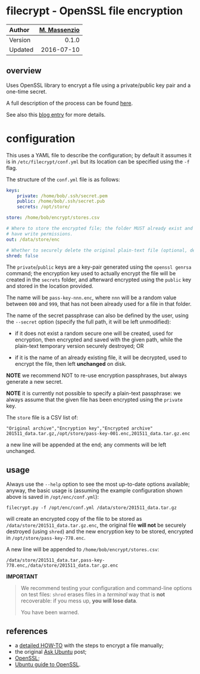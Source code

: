 
# filecrypt - OpenSSL file encryption

Author  | [M. Massenzio](https://www.linkedin.com/in/mmassenzio)
:-------|---------------------------------:
Version | 0.1.0
Updated | 2016-07-10

## overview


Uses OpenSSL library to encrypt a file using a private/public key pair and a one-time secret.

A full description of the process can be found [here][how-to].

See also this [blog entry](https://codetrips.com/2016/07/13/filecrypt-openssl-file-encryption/) for more details.

# configuration

This uses a YAML file to describe the configuration; by default it assumes it is in
`/etc/filecrypt/conf.yml` but its location can be specified using the `-f` flag.

The structure of the `conf.yml` file is as follows:

```yaml
keys:
    private: /home/bob/.ssh/secret.pem
    public: /home/bob/.ssh/secret.pub
    secrets: /opt/store/

store: /home/bob/encrypt/stores.csv

# Where to store the encrypted file; the folder MUST already exist and the user
# have write permissions.
out: /data/store/enc

# Whether to securely delete the original plain-text file (optional, default true).
shred: false
```

The `private`/`public` keys are a key-pair generated using the `openssl genrsa` command; the
encryption key used to actually encrypt the file will be created in the `secrets` folder,
and afterward encrypted using the `public` key and stored in the location provided.

The name will be `pass-key-nnn.enc`, where `nnn` will be a random value between `000` and
`999`, that has not been already used for a file in that folder.

The name of the secret passphrase can also be defined by the user, using the `--secret` option
(specify the full path, it will be left unmodified):

* if it does not exist a random secure one will be created, used for encryption, then encrypted and saved with the given path, while the plain-text temporary version securely destroyed; OR

* if it is the name of an already existing file, it will be decrypted, used to encrypt the file,
then left __unchanged__ on disk.

**NOTE** we recommend NOT to re-use encryption passphrases, but always generate a new secret.

**NOTE** it is currently not possible to specify a plain-text passphrase: we always assume that
the given file has been encrypted using the `private` key.


The `store` file is a CSV list of:

```
"Original archive","Encryption key","Encrypted archive"
201511_data.tar.gz,/opt/store/pass-key-001.enc,201511_data.tar.gz.enc
```

a new line will be appended at the end; any comments will be left unchanged.

## usage

Always use the `--help` option to see the most up-to-date options available; anyway, the basic
usage is (assuming the example configuration shown above is saved in `/opt/enc/conf.yml`):

    filecrypt.py -f /opt/enc/conf.yml /data/store/201511_data.tar.gz

will create an encrypted copy of the file to be stored as `/data/store/201511_data.tar.gz.enc`,
the original file __will not__ be securely destroyed (using `shred`) and the new encryption key to be stored, encrypted in `/opt/store/pass-key-778.enc`.

A new line will be appended to `/home/bob/encrypt/stores.csv`:

    /data/store/201511_data.tar,pass-key-778.enc,/data/store/201511_data.tar.gz.enc

__IMPORTANT__
>We recommend testing your configuration and command-line options on test files: `shred` erases files in a _terminal_ way that is __not__ recoverable: if you mess up, __you will lose data__.
>
>You have been warned.

## references

* a [detailed HOW-TO](how-to) with the steps to encrypt a file manually;
* the original [Ask Ubuntu][ask-ubuntu] post;
* [OpenSSL](https://openssl.org);
* [Ubuntu guide to OpenSSL][ubuntu openssl].

[how-to]: https://github.com/massenz/HOW-TOs/blob/master/HOW-TO%20Encrypt%20archive.rst
[ask-ubuntu]: http://askubuntu.com/questions/95920/encrypt-tar-gz-file-on-create
[ubuntu openssl]: https://help.ubuntu.com/community/OpenSSL
